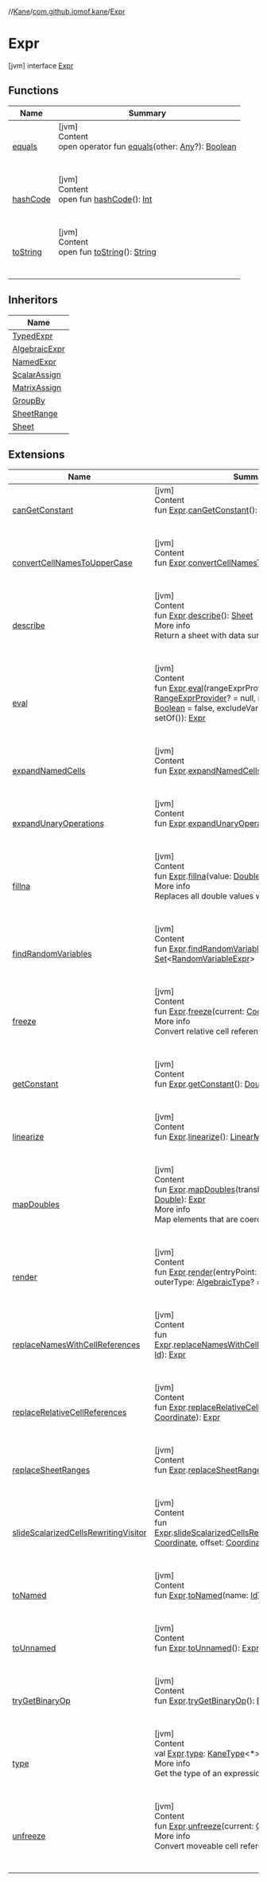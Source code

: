 //[Kane](../../index.md)/[com.github.jomof.kane](../index.md)/[Expr](index.md)



# Expr  
 [jvm] interface [Expr](index.md)   


## Functions  
  
|  Name|  Summary| 
|---|---|
| <a name="kotlin/Any/equals/#kotlin.Any?/PointingToDeclaration/"></a>[equals](../../com.github.jomof.kane.impl.types/-double-algebraic-type/index.md#%5Bkotlin%2FAny%2Fequals%2F%23kotlin.Any%3F%2FPointingToDeclaration%2F%5D%2FFunctions%2F-884579001)| <a name="kotlin/Any/equals/#kotlin.Any?/PointingToDeclaration/"></a>[jvm]  <br>Content  <br>open operator fun [equals](../../com.github.jomof.kane.impl.types/-double-algebraic-type/index.md#%5Bkotlin%2FAny%2Fequals%2F%23kotlin.Any%3F%2FPointingToDeclaration%2F%5D%2FFunctions%2F-884579001)(other: [Any](https://kotlinlang.org/api/latest/jvm/stdlib/kotlin/-any/index.html)?): [Boolean](https://kotlinlang.org/api/latest/jvm/stdlib/kotlin/-boolean/index.html)  <br><br><br>
| <a name="kotlin/Any/hashCode/#/PointingToDeclaration/"></a>[hashCode](../../com.github.jomof.kane.impl.types/-double-algebraic-type/index.md#%5Bkotlin%2FAny%2FhashCode%2F%23%2FPointingToDeclaration%2F%5D%2FFunctions%2F-884579001)| <a name="kotlin/Any/hashCode/#/PointingToDeclaration/"></a>[jvm]  <br>Content  <br>open fun [hashCode](../../com.github.jomof.kane.impl.types/-double-algebraic-type/index.md#%5Bkotlin%2FAny%2FhashCode%2F%23%2FPointingToDeclaration%2F%5D%2FFunctions%2F-884579001)(): [Int](https://kotlinlang.org/api/latest/jvm/stdlib/kotlin/-int/index.html)  <br><br><br>
| <a name="kotlin/Any/toString/#/PointingToDeclaration/"></a>[toString](../../com.github.jomof.kane.impl.types/-object-kane-type/-companion/index.md#%5Bkotlin%2FAny%2FtoString%2F%23%2FPointingToDeclaration%2F%5D%2FFunctions%2F-884579001)| <a name="kotlin/Any/toString/#/PointingToDeclaration/"></a>[jvm]  <br>Content  <br>open fun [toString](../../com.github.jomof.kane.impl.types/-object-kane-type/-companion/index.md#%5Bkotlin%2FAny%2FtoString%2F%23%2FPointingToDeclaration%2F%5D%2FFunctions%2F-884579001)(): [String](https://kotlinlang.org/api/latest/jvm/stdlib/kotlin/-string/index.html)  <br><br><br>


## Inheritors  
  
|  Name| 
|---|
| <a name="com.github.jomof.kane/TypedExpr///PointingToDeclaration/"></a>[TypedExpr](../-typed-expr/index.md)
| <a name="com.github.jomof.kane/AlgebraicExpr///PointingToDeclaration/"></a>[AlgebraicExpr](../-algebraic-expr/index.md)
| <a name="com.github.jomof.kane.impl/NamedExpr///PointingToDeclaration/"></a>[NamedExpr](../../com.github.jomof.kane.impl/-named-expr/index.md)
| <a name="com.github.jomof.kane.impl/ScalarAssign///PointingToDeclaration/"></a>[ScalarAssign](../../com.github.jomof.kane.impl/-scalar-assign/index.md)
| <a name="com.github.jomof.kane.impl/MatrixAssign///PointingToDeclaration/"></a>[MatrixAssign](../../com.github.jomof.kane.impl/-matrix-assign/index.md)
| <a name="com.github.jomof.kane.impl.sheet/GroupBy///PointingToDeclaration/"></a>[GroupBy](../../com.github.jomof.kane.impl.sheet/-group-by/index.md)
| <a name="com.github.jomof.kane.impl.sheet/SheetRange///PointingToDeclaration/"></a>[SheetRange](../../com.github.jomof.kane.impl.sheet/-sheet-range/index.md)
| <a name="com.github.jomof.kane.impl.sheet/Sheet///PointingToDeclaration/"></a>[Sheet](../../com.github.jomof.kane.impl.sheet/-sheet/index.md)


## Extensions  
  
|  Name|  Summary| 
|---|---|
| <a name="com.github.jomof.kane.impl//canGetConstant/com.github.jomof.kane.Expr#/PointingToDeclaration/"></a>[canGetConstant](../../com.github.jomof.kane.impl/can-get-constant.md)| <a name="com.github.jomof.kane.impl//canGetConstant/com.github.jomof.kane.Expr#/PointingToDeclaration/"></a>[jvm]  <br>Content  <br>fun [Expr](index.md).[canGetConstant](../../com.github.jomof.kane.impl/can-get-constant.md)(): [Boolean](https://kotlinlang.org/api/latest/jvm/stdlib/kotlin/-boolean/index.html)  <br><br><br>
| <a name="com.github.jomof.kane.impl.sheet//convertCellNamesToUpperCase/com.github.jomof.kane.Expr#/PointingToDeclaration/"></a>[convertCellNamesToUpperCase](../../com.github.jomof.kane.impl.sheet/convert-cell-names-to-upper-case.md)| <a name="com.github.jomof.kane.impl.sheet//convertCellNamesToUpperCase/com.github.jomof.kane.Expr#/PointingToDeclaration/"></a>[jvm]  <br>Content  <br>fun [Expr](index.md).[convertCellNamesToUpperCase](../../com.github.jomof.kane.impl.sheet/convert-cell-names-to-upper-case.md)(): [Expr](index.md)  <br><br><br>
| <a name="com.github.jomof.kane//describe/com.github.jomof.kane.Expr#/PointingToDeclaration/"></a>[describe](../describe.md)| <a name="com.github.jomof.kane//describe/com.github.jomof.kane.Expr#/PointingToDeclaration/"></a>[jvm]  <br>Content  <br>fun [Expr](index.md).[describe](../describe.md)(): [Sheet](../../com.github.jomof.kane.impl.sheet/-sheet/index.md)  <br>More info  <br>Return a  sheet with data summarized into statistics  <br><br><br>
| <a name="com.github.jomof.kane//eval/com.github.jomof.kane.Expr#com.github.jomof.kane.impl.sheet.RangeExprProvider?#kotlin.Boolean#kotlin.collections.Set[kotlin.Any]/PointingToDeclaration/"></a>[eval](../eval.md)| <a name="com.github.jomof.kane//eval/com.github.jomof.kane.Expr#com.github.jomof.kane.impl.sheet.RangeExprProvider?#kotlin.Boolean#kotlin.collections.Set[kotlin.Any]/PointingToDeclaration/"></a>[jvm]  <br>Content  <br>fun [Expr](index.md).[eval](../eval.md)(rangeExprProvider: [RangeExprProvider](../../com.github.jomof.kane.impl.sheet/-range-expr-provider/index.md)? = null, reduceVariables: [Boolean](https://kotlinlang.org/api/latest/jvm/stdlib/kotlin/-boolean/index.html) = false, excludeVariables: [Set](https://kotlinlang.org/api/latest/jvm/stdlib/kotlin.collections/-set/index.html)<[Id](../../com.github.jomof.kane.impl/index.md#%5Bcom.github.jomof.kane.impl%2FId%2F%2F%2FPointingToDeclaration%2F%5D%2FClasslikes%2F-884579001)> = setOf()): [Expr](index.md)  <br><br><br>
| <a name="com.github.jomof.kane.impl.sheet//expandNamedCells/com.github.jomof.kane.Expr#com.github.jomof.kane.impl.sheet.Cells/PointingToDeclaration/"></a>[expandNamedCells](../../com.github.jomof.kane.impl.sheet/expand-named-cells.md)| <a name="com.github.jomof.kane.impl.sheet//expandNamedCells/com.github.jomof.kane.Expr#com.github.jomof.kane.impl.sheet.Cells/PointingToDeclaration/"></a>[jvm]  <br>Content  <br>fun [Expr](index.md).[expandNamedCells](../../com.github.jomof.kane.impl.sheet/expand-named-cells.md)(lookup: [Cells](../../com.github.jomof.kane.impl.sheet/-cells/index.md)): [Expr](index.md)  <br><br><br>
| <a name="com.github.jomof.kane.impl.sheet//expandUnaryOperations/com.github.jomof.kane.Expr#/PointingToDeclaration/"></a>[expandUnaryOperations](../../com.github.jomof.kane.impl.sheet/expand-unary-operations.md)| <a name="com.github.jomof.kane.impl.sheet//expandUnaryOperations/com.github.jomof.kane.Expr#/PointingToDeclaration/"></a>[jvm]  <br>Content  <br>fun [Expr](index.md).[expandUnaryOperations](../../com.github.jomof.kane.impl.sheet/expand-unary-operations.md)(): [Expr](index.md)  <br><br><br>
| <a name="com.github.jomof.kane//fillna/com.github.jomof.kane.Expr#kotlin.Double/PointingToDeclaration/"></a>[fillna](../fillna.md)| <a name="com.github.jomof.kane//fillna/com.github.jomof.kane.Expr#kotlin.Double/PointingToDeclaration/"></a>[jvm]  <br>Content  <br>fun [Expr](index.md).[fillna](../fillna.md)(value: [Double](https://kotlinlang.org/api/latest/jvm/stdlib/kotlin/-double/index.html)): [Expr](index.md)  <br>More info  <br>Replaces all double values with value.  <br><br><br>
| <a name="com.github.jomof.kane.impl//findRandomVariables/com.github.jomof.kane.Expr#/PointingToDeclaration/"></a>[findRandomVariables](../../com.github.jomof.kane.impl/find-random-variables.md)| <a name="com.github.jomof.kane.impl//findRandomVariables/com.github.jomof.kane.Expr#/PointingToDeclaration/"></a>[jvm]  <br>Content  <br>fun [Expr](index.md).[findRandomVariables](../../com.github.jomof.kane.impl/find-random-variables.md)(): [Set](https://kotlinlang.org/api/latest/jvm/stdlib/kotlin.collections/-set/index.html)<[RandomVariableExpr](../../com.github.jomof.kane.impl/-random-variable-expr/index.md)>  <br><br><br>
| <a name="com.github.jomof.kane.impl.sheet//freeze/com.github.jomof.kane.Expr#com.github.jomof.kane.impl.Coordinate/PointingToDeclaration/"></a>[freeze](../../com.github.jomof.kane.impl.sheet/freeze.md)| <a name="com.github.jomof.kane.impl.sheet//freeze/com.github.jomof.kane.Expr#com.github.jomof.kane.impl.Coordinate/PointingToDeclaration/"></a>[jvm]  <br>Content  <br>fun [Expr](index.md).[freeze](../../com.github.jomof.kane.impl.sheet/freeze.md)(current: [Coordinate](../../com.github.jomof.kane.impl/-coordinate/index.md)): [Expr](index.md)  <br>More info  <br>Convert relative cell references to moveable.  <br><br><br>
| <a name="com.github.jomof.kane.impl//getConstant/com.github.jomof.kane.Expr#/PointingToDeclaration/"></a>[getConstant](../../com.github.jomof.kane.impl/get-constant.md)| <a name="com.github.jomof.kane.impl//getConstant/com.github.jomof.kane.Expr#/PointingToDeclaration/"></a>[jvm]  <br>Content  <br>fun [Expr](index.md).[getConstant](../../com.github.jomof.kane.impl/get-constant.md)(): [Double](https://kotlinlang.org/api/latest/jvm/stdlib/kotlin/-double/index.html)  <br><br><br>
| <a name="com.github.jomof.kane.impl//linearize/com.github.jomof.kane.Expr#/PointingToDeclaration/"></a>[linearize](../../com.github.jomof.kane.impl/linearize.md)| <a name="com.github.jomof.kane.impl//linearize/com.github.jomof.kane.Expr#/PointingToDeclaration/"></a>[jvm]  <br>Content  <br>fun [Expr](index.md).[linearize](../../com.github.jomof.kane.impl/linearize.md)(): [LinearModel](../../com.github.jomof.kane.impl/-linear-model/index.md)  <br><br><br>
| <a name="com.github.jomof.kane//mapDoubles/com.github.jomof.kane.Expr#kotlin.Function1[kotlin.Double,kotlin.Double]/PointingToDeclaration/"></a>[mapDoubles](../map-doubles.md)| <a name="com.github.jomof.kane//mapDoubles/com.github.jomof.kane.Expr#kotlin.Function1[kotlin.Double,kotlin.Double]/PointingToDeclaration/"></a>[jvm]  <br>Content  <br>fun [Expr](index.md).[mapDoubles](../map-doubles.md)(translate: ([Double](https://kotlinlang.org/api/latest/jvm/stdlib/kotlin/-double/index.html)) -> [Double](https://kotlinlang.org/api/latest/jvm/stdlib/kotlin/-double/index.html)): [Expr](index.md)  <br>More info  <br>Map elements that are coercible to double.  <br><br><br>
| <a name="com.github.jomof.kane.impl//render/com.github.jomof.kane.Expr#kotlin.Boolean#com.github.jomof.kane.impl.types.AlgebraicType?/PointingToDeclaration/"></a>[render](../../com.github.jomof.kane.impl/render.md)| <a name="com.github.jomof.kane.impl//render/com.github.jomof.kane.Expr#kotlin.Boolean#com.github.jomof.kane.impl.types.AlgebraicType?/PointingToDeclaration/"></a>[jvm]  <br>Content  <br>fun [Expr](index.md).[render](../../com.github.jomof.kane.impl/render.md)(entryPoint: [Boolean](https://kotlinlang.org/api/latest/jvm/stdlib/kotlin/-boolean/index.html) = true, outerType: [AlgebraicType](../../com.github.jomof.kane.impl.types/-algebraic-type/index.md)? = null): [String](https://kotlinlang.org/api/latest/jvm/stdlib/kotlin/-string/index.html)  <br><br><br>
| <a name="com.github.jomof.kane.impl.sheet//replaceNamesWithCellReferences/com.github.jomof.kane.Expr#kotlin.Any/PointingToDeclaration/"></a>[replaceNamesWithCellReferences](../../com.github.jomof.kane.impl.sheet/replace-names-with-cell-references.md)| <a name="com.github.jomof.kane.impl.sheet//replaceNamesWithCellReferences/com.github.jomof.kane.Expr#kotlin.Any/PointingToDeclaration/"></a>[jvm]  <br>Content  <br>fun [Expr](index.md).[replaceNamesWithCellReferences](../../com.github.jomof.kane.impl.sheet/replace-names-with-cell-references.md)(excluding: [Id](../../com.github.jomof.kane.impl/index.md#%5Bcom.github.jomof.kane.impl%2FId%2F%2F%2FPointingToDeclaration%2F%5D%2FClasslikes%2F-884579001)): [Expr](index.md)  <br><br><br>
| <a name="com.github.jomof.kane.impl.sheet//replaceRelativeCellReferences/com.github.jomof.kane.Expr#com.github.jomof.kane.impl.Coordinate/PointingToDeclaration/"></a>[replaceRelativeCellReferences](../../com.github.jomof.kane.impl.sheet/replace-relative-cell-references.md)| <a name="com.github.jomof.kane.impl.sheet//replaceRelativeCellReferences/com.github.jomof.kane.Expr#com.github.jomof.kane.impl.Coordinate/PointingToDeclaration/"></a>[jvm]  <br>Content  <br>fun [Expr](index.md).[replaceRelativeCellReferences](../../com.github.jomof.kane.impl.sheet/replace-relative-cell-references.md)(coordinate: [Coordinate](../../com.github.jomof.kane.impl/-coordinate/index.md)): [Expr](index.md)  <br><br><br>
| <a name="com.github.jomof.kane.impl//replaceSheetRanges/com.github.jomof.kane.Expr#/PointingToDeclaration/"></a>[replaceSheetRanges](../../com.github.jomof.kane.impl/replace-sheet-ranges.md)| <a name="com.github.jomof.kane.impl//replaceSheetRanges/com.github.jomof.kane.Expr#/PointingToDeclaration/"></a>[jvm]  <br>Content  <br>fun [Expr](index.md).[replaceSheetRanges](../../com.github.jomof.kane.impl/replace-sheet-ranges.md)(): [Expr](index.md)  <br><br><br>
| <a name="com.github.jomof.kane.impl.sheet//slideScalarizedCellsRewritingVisitor/com.github.jomof.kane.Expr#com.github.jomof.kane.impl.Coordinate#com.github.jomof.kane.impl.Coordinate/PointingToDeclaration/"></a>[slideScalarizedCellsRewritingVisitor](../../com.github.jomof.kane.impl.sheet/slide-scalarized-cells-rewriting-visitor.md)| <a name="com.github.jomof.kane.impl.sheet//slideScalarizedCellsRewritingVisitor/com.github.jomof.kane.Expr#com.github.jomof.kane.impl.Coordinate#com.github.jomof.kane.impl.Coordinate/PointingToDeclaration/"></a>[jvm]  <br>Content  <br>fun [Expr](index.md).[slideScalarizedCellsRewritingVisitor](../../com.github.jomof.kane.impl.sheet/slide-scalarized-cells-rewriting-visitor.md)(upperLeft: [Coordinate](../../com.github.jomof.kane.impl/-coordinate/index.md), offset: [Coordinate](../../com.github.jomof.kane.impl/-coordinate/index.md)): [Expr](index.md)  <br><br><br>
| <a name="com.github.jomof.kane.impl//toNamed/com.github.jomof.kane.Expr#kotlin.Any/PointingToDeclaration/"></a>[toNamed](../../com.github.jomof.kane.impl/to-named.md)| <a name="com.github.jomof.kane.impl//toNamed/com.github.jomof.kane.Expr#kotlin.Any/PointingToDeclaration/"></a>[jvm]  <br>Content  <br>fun [Expr](index.md).[toNamed](../../com.github.jomof.kane.impl/to-named.md)(name: [Id](../../com.github.jomof.kane.impl/index.md#%5Bcom.github.jomof.kane.impl%2FId%2F%2F%2FPointingToDeclaration%2F%5D%2FClasslikes%2F-884579001)): [NamedExpr](../../com.github.jomof.kane.impl/-named-expr/index.md)  <br><br><br>
| <a name="com.github.jomof.kane.impl//toUnnamed/com.github.jomof.kane.Expr#/PointingToDeclaration/"></a>[toUnnamed](../../com.github.jomof.kane.impl/to-unnamed.md)| <a name="com.github.jomof.kane.impl//toUnnamed/com.github.jomof.kane.Expr#/PointingToDeclaration/"></a>[jvm]  <br>Content  <br>fun [Expr](index.md).[toUnnamed](../../com.github.jomof.kane.impl/to-unnamed.md)(): [Expr](index.md)  <br><br><br>
| <a name="com.github.jomof.kane.impl//tryGetBinaryOp/com.github.jomof.kane.Expr#/PointingToDeclaration/"></a>[tryGetBinaryOp](../../com.github.jomof.kane.impl/try-get-binary-op.md)| <a name="com.github.jomof.kane.impl//tryGetBinaryOp/com.github.jomof.kane.Expr#/PointingToDeclaration/"></a>[jvm]  <br>Content  <br>fun [Expr](index.md).[tryGetBinaryOp](../../com.github.jomof.kane.impl/try-get-binary-op.md)(): [BinaryOp](../../com.github.jomof.kane.impl/-binary-op/index.md)?  <br><br><br>
| <a name="com.github.jomof.kane//type/com.github.jomof.kane.Expr#/PointingToDeclaration/"></a>[type](../type.md)| <a name="com.github.jomof.kane//type/com.github.jomof.kane.Expr#/PointingToDeclaration/"></a>[jvm]  <br>Content  <br>val [Expr](index.md).[type](../type.md): [KaneType](../../com.github.jomof.kane.impl.types/-kane-type/index.md)<*>  <br>More info  <br>Get the type of an expression.  <br><br><br>
| <a name="com.github.jomof.kane.impl.sheet//unfreeze/com.github.jomof.kane.Expr#com.github.jomof.kane.impl.Coordinate/PointingToDeclaration/"></a>[unfreeze](../../com.github.jomof.kane.impl.sheet/unfreeze.md)| <a name="com.github.jomof.kane.impl.sheet//unfreeze/com.github.jomof.kane.Expr#com.github.jomof.kane.impl.Coordinate/PointingToDeclaration/"></a>[jvm]  <br>Content  <br>fun [Expr](index.md).[unfreeze](../../com.github.jomof.kane.impl.sheet/unfreeze.md)(current: [Coordinate](../../com.github.jomof.kane.impl/-coordinate/index.md)): [Expr](index.md)  <br>More info  <br>Convert moveable cell references to relative.  <br><br><br>

